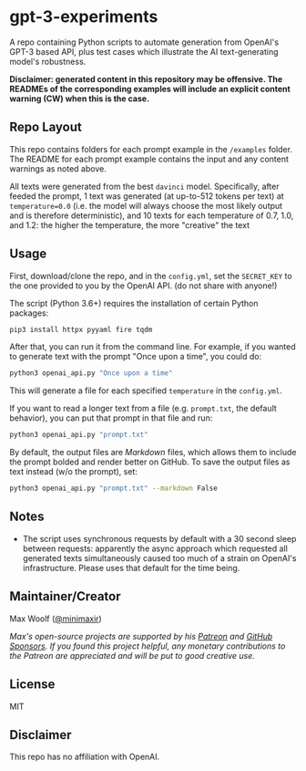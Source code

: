 # gpt-3-experiments

A repo containing Python scripts to automate generation from OpenAI's GPT-3 based API, plus test cases which illustrate the AI text-generating model's robustness.

**Disclaimer: generated content in this repository may be offensive. The READMEs of the corresponding examples will include an explicit content warning (CW) when this is the case.**

## Repo Layout

This repo contains folders for each prompt example in the `/examples` folder. The README for each prompt example contains the input and any content warnings as noted above.

All texts were generated from the best `davinci` model. Specifically, after feeded the prompt, 1 text was generated (at up-to-512 tokens per text) at `temperature=0.0` (i.e. the model will always choose the most likely output and is therefore deterministic), and 10 texts for each temperature of 0.7, 1.0, and 1.2: the higher the temperature, the more "creative" the text

## Usage

First, download/clone the repo, and in the `config.yml`, set the `SECRET_KEY` to the one provided to you by the OpenAI API. (do not share with anyone!)

The script (Python 3.6+) requires the installation of certain Python packages:

```sh
pip3 install httpx pyyaml fire tqdm
```

After that, you can run it from the command line. For example, if you wanted to generate text with the prompt "Once upon a time", you could do:

```sh
python3 openai_api.py "Once upon a time"
```

This will generate a file for each specified `temperature` in the `config.yml`.

If you want to read a longer text from a file (e.g. `prompt.txt`, the default behavior), you can put that prompt in that file and run:

```sh
python3 openai_api.py "prompt.txt"
```

By default, the output files are _Markdown_ files, which allows them to include the prompt bolded and render better on GitHub. To save the output files as text instead (w/o the prompt), set:

```sh
python3 openai_api.py "prompt.txt" --markdown False
```

## Notes

- The script uses synchronous requests by default with a 30 second sleep between requests: apparently the async approach which requested all generated texts simultaneously caused too much of a strain on OpenAI's infrastructure. Please uses that default for the time being.

## Maintainer/Creator

Max Woolf ([@minimaxir](https://minimaxir.com))

_Max's open-source projects are supported by his [Patreon](https://www.patreon.com/minimaxir) and [GitHub Sponsors](https://github.com/sponsors/minimaxir). If you found this project helpful, any monetary contributions to the Patreon are appreciated and will be put to good creative use._

## License

MIT

## Disclaimer

This repo has no affiliation with OpenAI.
